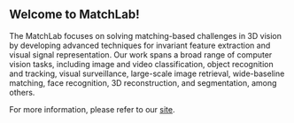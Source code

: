 ## Welcome to MatchLab!

The MatchLab focuses on solving matching-based challenges in 3D vision by developing advanced techniques for invariant feature extraction and visual signal representation. Our work spans a broad range of computer vision tasks, including image and video classification, object recognition and tracking, visual surveillance, large-scale image retrieval, wide-baseline matching, face recognition, 3D reconstruction, and segmentation, among others.


For more information, please refer to our [site](https://www.imperial.ac.uk/matchlab).
